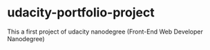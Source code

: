 # udacity-portfolio-project

This a first project of udacity nanodegree (Front-End Web Developer Nanodegree)
